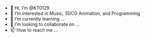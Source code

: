- 👋 Hi, I’m @KT0129
- 👀 I’m interested in Music, 3DCG Animation, and Programming
- 🌱 I’m currently learning ...
- 💞️ I’m looking to collaborate on ...
- 📫 How to reach me ...

<!---
KT0129/KT0129 is a ✨ special ✨ repository because its `README.md` (this file) appears on your GitHub profile.
You can click the Preview link to take a look at your changes.
--->
